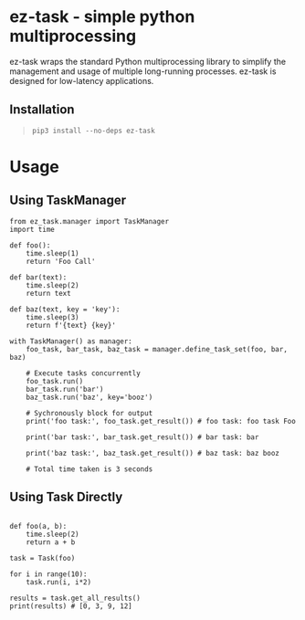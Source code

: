 # ez-task - simple python multiprocessing


ez-task wraps the standard Python multiprocessing library to simplify the management and usage of multiple long-running processes.
ez-task is designed for low-latency applications.

## Installation
 > `pip3 install --no-deps ez-task`

# Usage


## Using TaskManager
```
from ez_task.manager import TaskManager
import time

def foo():
    time.sleep(1)
    return 'Foo Call'

def bar(text):
    time.sleep(2)
    return text

def baz(text, key = 'key'):
    time.sleep(3)
    return f'{text} {key}'

with TaskManager() as manager:
    foo_task, bar_task, baz_task = manager.define_task_set(foo, bar, baz)

    # Execute tasks concurrently
    foo_task.run()
    bar_task.run('bar')
    baz_task.run('baz', key='booz')

    # Sychronously block for output
    print('foo task:', foo_task.get_result()) # foo task: foo task Foo

    print('bar task:', bar_task.get_result()) # bar task: bar

    print('baz task:', baz_task.get_result()) # baz task: baz booz

    # Total time taken is 3 seconds

 ```


## Using Task Directly

```

def foo(a, b):
    time.sleep(2)
    return a + b

task = Task(foo)

for i in range(10):
    task.run(i, i*2)

results = task.get_all_results()
print(results) # [0, 3, 9, 12]

```